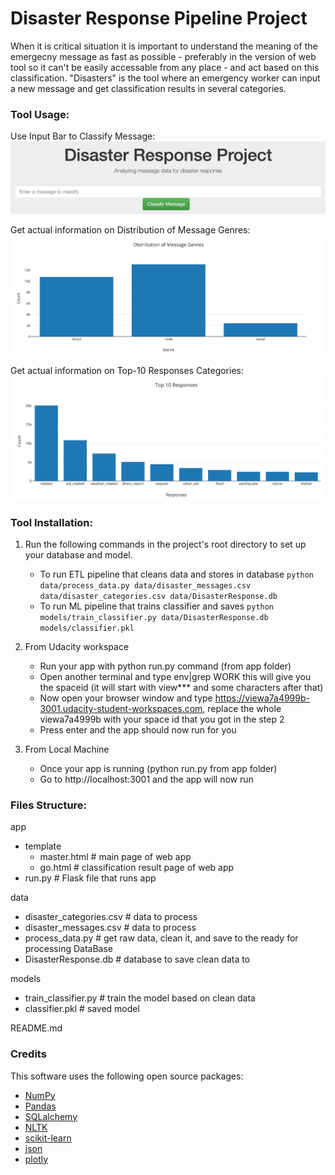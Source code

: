 # Disaster Response Pipeline Project

When it is critical situation it is important to understand the meaning of the emergecny message as fast as possible - preferably in the version of web tool so it can't be easily accessable from any place - and act based on this classification.
"Disasters" is the tool where an emergency worker can input a new message and get classification results in several categories.

### Tool Usage:

Use Input Bar to Classify Message:
![Input Message](https://github.com/tedlisitsyn/DisasterResponse/blob/main/screenshots/disasterinput.png)

Get actual information on Distribution of Message Genres:
![Input Message](https://github.com/tedlisitsyn/DisasterResponse/blob/main/screenshots/distmesgenres.png)

Get actual information on Top-10 Responses Categories:
![Top1-0 Responses](https://github.com/tedlisitsyn/DisasterResponse/blob/main/screenshots/top10resp.png)

### Tool Installation:
1. Run the following commands in the project's root directory to set up your database and model.

    - To run ETL pipeline that cleans data and stores in database
        `python data/process_data.py data/disaster_messages.csv data/disaster_categories.csv data/DisasterResponse.db`
    - To run ML pipeline that trains classifier and saves
        `python models/train_classifier.py data/DisasterResponse.db models/classifier.pkl`

2. From Udacity workspace
	- Run your app with python run.py command (from app folder)
	- Open another terminal and type env|grep WORK this will give you the spaceid (it will start with view*** and some characters after that)
	- Now open your browser window and type https://viewa7a4999b-3001.udacity-student-workspaces.com, replace the whole viewa7a4999b with your space id that you got in the step 2
	- Press enter and the app should now run for you

2. From Local Machine
	- Once your app is running (python run.py from app folder)
	- Go to http://localhost:3001 and the app will now run

### Files Structure:
app
- template
	- master.html # main page of web app
	- go.html # classification result page of web app
- run.py # Flask file that runs app

data
- disaster_categories.csv # data to process
- disaster_messages.csv # data to process
- process_data.py # get raw data, clean it, and save to the ready for processing DataBase
- DisasterResponse.db # database to save clean data to

models
- train_classifier.py # train the model based on clean data
- classifier.pkl # saved model

README.md

### Credits
This software uses the following open source packages:
- [NumPy](https://numpy.org/)
- [Pandas](https://pandas.pydata.org/)
- [SQLalchemy](https://www.sqlalchemy.org/)
- [NLTK](https://www.nltk.org/)
- [scikit-learn](https://scikit-learn.org/stable/)
- [json](https://www.json.org/json-en.html)
- [plotly](https://plotly.com/)
